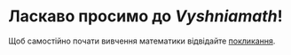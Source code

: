 # Ласкаво просимо до *Vyshniamath*!

Щоб самостійно почати вивчення математики відвідайте [покликання](https://vyshniamath.github.io/).
